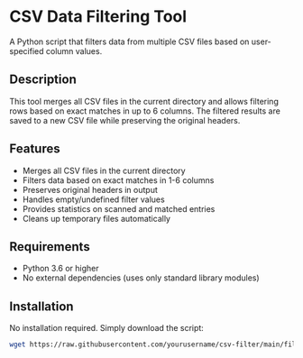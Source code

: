 # CSV Data Filtering Tool

A Python script that filters data from multiple CSV files based on user-specified column values.

## Description

This tool merges all CSV files in the current directory and allows filtering rows based on exact matches in up to 6 columns. The filtered results are saved to a new CSV file while preserving the original headers.

## Features

- Merges all CSV files in the current directory
- Filters data based on exact matches in 1-6 columns
- Preserves original headers in output
- Handles empty/undefined filter values
- Provides statistics on scanned and matched entries
- Cleans up temporary files automatically

## Requirements

- Python 3.6 or higher
- No external dependencies (uses only standard library modules)

## Installation

No installation required. Simply download the script:

```bash
wget https://raw.githubusercontent.com/yourusername/csv-filter/main/filter_data.py
